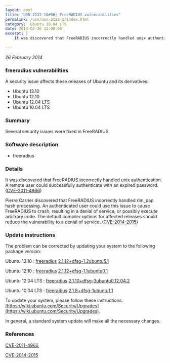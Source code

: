 ```yaml
---
layout: post
title: "USN-2122-1&#58; FreeRADIUS vulnerabilities"
permalink: /usn/usn-2122-1/index.html
category:  Ubuntu 10.04 LTS
date: 2014-02-26 12:00:00
excerpt: |
    It was discovered that FreeRADIUS incorrectly handled unix authentication. A remote user could successfully authenticate with an expired password. ([CVE-2011-4966](http://people.ubuntu.com/~ubuntu-security/cve/CVE-2011-4966))
    
--- 
```

 
 

*26 February 2014*

### freeradius vulnerabilities

A security issue affects these releases of Ubuntu and its derivatives:

* Ubuntu 13.10
* Ubuntu 12.10
* Ubuntu 12.04 LTS
* Ubuntu 10.04 LTS

### Summary

Several security issues were fixed in FreeRADIUS. 

### Software description

* freeradius 

### Details

It was discovered that FreeRADIUS incorrectly handled unix authentication. A remote user could successfully authenticate with an expired password. ([CVE-2011-4966](http://people.ubuntu.com/~ubuntu-security/cve/CVE-2011-4966))

Pierre Carrier discovered that FreeRADIUS incorrectly handled rlm_pap hash processing. An authenticated user could use this issue to cause FreeRADIUS to crash, resulting in a denial of service, or possibly execute arbitrary code. The default compiler options for affected releases should reduce the vulnerability to a denial of service. ([CVE-2014-2015](http://people.ubuntu.com/~ubuntu-security/cve/CVE-2014-2015)) 

### Update instructions

The problem can be corrected by updating your system to the following package version:

Ubuntu 13.10
 : [freeradius](https://launchpad.net/ubuntu/+source/freeradius) <span> [2.1.12+dfsg-1.2ubuntu5.1](https://launchpad.net/ubuntu/+source/freeradius/2.1.12+dfsg-1.2ubuntu5.1) </span> 

Ubuntu 12.10
 : [freeradius](https://launchpad.net/ubuntu/+source/freeradius) <span> [2.1.12+dfsg-1.1ubuntu0.1](https://launchpad.net/ubuntu/+source/freeradius/2.1.12+dfsg-1.1ubuntu0.1) </span> 

Ubuntu 12.04 LTS
 : [freeradius](https://launchpad.net/ubuntu/+source/freeradius) <span> [2.1.10+dfsg-3ubuntu0.12.04.2](https://launchpad.net/ubuntu/+source/freeradius/2.1.10+dfsg-3ubuntu0.12.04.2) </span> 

Ubuntu 10.04 LTS
 : [freeradius](https://launchpad.net/ubuntu/+source/freeradius) <span> [2.1.8+dfsg-1ubuntu1.1](https://launchpad.net/ubuntu/+source/freeradius/2.1.8+dfsg-1ubuntu1.1) </span> 

To update your system, please follow these instructions: [https://wiki.ubuntu.com/Security/Upgrades](https://wiki.ubuntu.com/Security/Upgrades).

In general, a standard system update will make all the necessary changes. 

### References

 
 [CVE-2011-4966](http://people.ubuntu.com/~ubuntu-security/cve/CVE-2011-4966), 

 [CVE-2014-2015](http://people.ubuntu.com/~ubuntu-security/cve/CVE-2014-2015)
 

